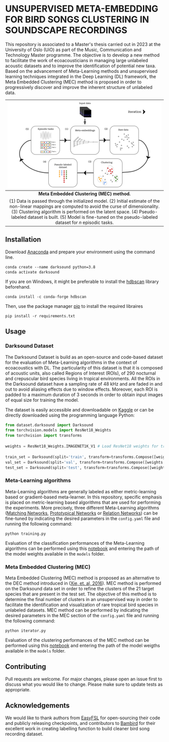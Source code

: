 # UNSUPERVISED META-EMBEDDING FOR BIRD SONGS CLUSTERING IN SOUNDSCAPE RECORDINGS

This repository is associated to a Master's thesis carried out in 2023 at the University of Oslo (UiO) as part of the Music, Communication and Technology Master programme. The objective is to develop a new method to facilitate the work of ecoacousticians in managing large unlabeled acoustic datasets and to improve the identification of potential new taxa. Based on the advancement of Meta-Learning methods and unsupervised learning techniques integrated in the Deep Learning (DL) framework, the Meta Embedded Clustering (MEC) method is proposed in order to progressively discover and improve the inherent structure of unlabeled data. 

|![Meta Embedded Clustering (MEC)](https://raw.githubusercontent.com/joachimpoutaraud/darksound/master/notebooks/mec.jpg)|
|:--:| 
| **Meta Embedded Clustering (MEC) method.** 
(1) Data is passed through the initialized model. (2) Initial estimate of the non-linear mappings are computed to avoid the curse of dimensionality. (3) Clustering algorithm is performed on the latent space. (4) Pseudo-labeled dataset is built. (5) Model is fine-tuned on the pseudo-labeled dataset for *n* episodic tasks. |

## Installation
Download [Anaconda](https://www.anaconda.com/products/distribution) and prepare your environment using the command line.
```
conda create --name darksound python=3.8
conda activate darksound
```
If you are on Windows, it might be preferable to install the [hdbscan](https://hdbscan.readthedocs.io/en/latest/index.html) library beforehand.
```
conda install -c conda-forge hdbscan
```

Then, use the package manager [pip](https://pip.pypa.io/en/stable/) to install the required libraires
```
pip install -r requirements.txt
```

## Usage
### Darksound Dataset
The Darksound Dataset is build as an open-source and code-based dataset for the evaluation of Meta-Learning algorithms in the context of ecoacoustics with DL. The particularity of this dataset is that it is composed of acoustic units, also called Regions of Interest (ROIs), of 290 nocturnal and crepuscular bird species living in tropical environments. All the ROIs in the Darksound dataset have a sampling rate of 48 kHz and are faded in and out to avoid aliasing effects due to window effects. Moreover, each ROI is padded to a maximum duration of 3 seconds in order to obtain input images of equal size for training the model. 

The dataset is easily accessible and downloadable on [Kaggle](https://www.kaggle.com/datasets/joachipo/darksound) or can be directly downloaded using the programming language Python:

```python
from dataset.darksound import Darksound
from torchvision.models import ResNet18_Weights
from torchvision import transforms

weights = ResNet18_Weights.IMAGENET1K_V1 # Load ResNet18 weights for transformation

train_set = Darksound(split='train', transform=transforms.Compose([weights.transforms()]), download=True)
val_set = Darksound(split='val', transform=transforms.Compose([weights.transforms()]), download=True)
test_set = Darksound(split='test', transform=transforms.Compose([weights.transforms()]), download=True)
```

### Meta-Learning algorithms
Meta-Learning algorithms are generally labeled as either metric-learning based or gradient-based meta-learner. In this repository, specific emphasis is placed on metric-learning based algorithms that are used for performing the experiments. More precisely, three different Meta-Learning algorithms ([Matching Networks](https://arxiv.org/pdf/1606.04080.pdf), [Prototypical Networks](https://arxiv.org/pdf/1703.05175.pdf) or [Relation Networks](https://arxiv.org/pdf/1711.06025.pdf)) can be fine-tuned by indicating the desired parameters in the `config.yaml` file and running the following command:

```
python training.py
```
Evaluation of the classification performances of the Meta-Learning algorithms can be performed using this [notebook](https://github.com/joachimpoutaraud/darksound/blob/master/notebooks/02-model_evaluation.ipynb) and entering the path of the model weights available in the `models` folder.

### Meta Embedded Clustering (MEC)
Meta Embedded Clustering (MEC) method is proposed as an alternative to the DEC method introduced in ([Xie, et. al, 2016](https://arxiv.org/pdf/1511.06335.pdf)). MEC method is performed on the Darksound data set in order to refine the clusters of the 21 target species that are present in the test set. The objective of this method is to determine the final number of clusters in an unsupervised way in order to facilitate the identification and visualization of rare tropical bird species in unlabeled datasets. MEC method can be performed by indicating the desired parameters in the MEC section of the `config.yaml` file and running the following command:

```
python iterator.py
```
Evaluation of the clustering performances of the MEC method can be performed using this [notebook](https://github.com/joachimpoutaraud/darksound/blob/master/notebooks/03-clustering_evaluation.ipynb) and entering the path of the model weigths available in the `models` folder.


## Contributing
Pull requests are welcome. For major changes, please open an issue first to discuss what you would like to change. Please make sure to update tests as appropriate.

## Acknowledgements
We would like to thank authors from [EasyFSL](https://github.com/sicara/easy-few-shot-learning) for open-sourcing their code and publicly releasing checkpoints, and contributors to [Bambird](https://github.com/ear-team/bambird) for their excellent work in creating labelling function to build cleaner bird song recording dataset.
